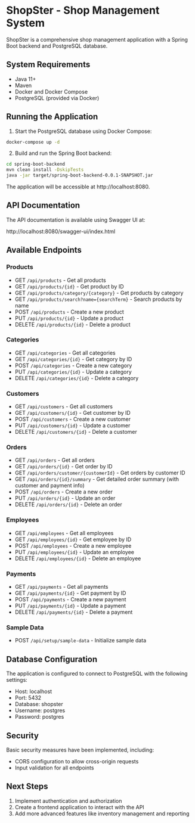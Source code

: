 # ShopSter - Shop Management System

ShopSter is a comprehensive shop management application with a Spring Boot backend and PostgreSQL database.

## System Requirements

- Java 11+
- Maven
- Docker and Docker Compose
- PostgreSQL (provided via Docker)

## Running the Application

1. Start the PostgreSQL database using Docker Compose:

```bash
docker-compose up -d
```

2. Build and run the Spring Boot backend:

```bash
cd spring-boot-backend
mvn clean install -DskipTests
java -jar target/spring-boot-backend-0.0.1-SNAPSHOT.jar
```

The application will be accessible at http://localhost:8080.

## API Documentation

The API documentation is available using Swagger UI at:

http://localhost:8080/swagger-ui/index.html

## Available Endpoints

### Products

- GET `/api/products` - Get all products
- GET `/api/products/{id}` - Get product by ID
- GET `/api/products/category/{category}` - Get products by category
- GET `/api/products/search?name={searchTerm}` - Search products by name
- POST `/api/products` - Create a new product
- PUT `/api/products/{id}` - Update a product
- DELETE `/api/products/{id}` - Delete a product

### Categories

- GET `/api/categories` - Get all categories
- GET `/api/categories/{id}` - Get category by ID
- POST `/api/categories` - Create a new category
- PUT `/api/categories/{id}` - Update a category
- DELETE `/api/categories/{id}` - Delete a category

### Customers

- GET `/api/customers` - Get all customers
- GET `/api/customers/{id}` - Get customer by ID
- POST `/api/customers` - Create a new customer
- PUT `/api/customers/{id}` - Update a customer
- DELETE `/api/customers/{id}` - Delete a customer

### Orders

- GET `/api/orders` - Get all orders
- GET `/api/orders/{id}` - Get order by ID
- GET `/api/orders/customer/{customerId}` - Get orders by customer ID
- GET `/api/orders/{id}/summary` - Get detailed order summary (with customer and payment info)
- POST `/api/orders` - Create a new order
- PUT `/api/orders/{id}` - Update an order
- DELETE `/api/orders/{id}` - Delete an order

### Employees

- GET `/api/employees` - Get all employees
- GET `/api/employees/{id}` - Get employee by ID
- POST `/api/employees` - Create a new employee
- PUT `/api/employees/{id}` - Update an employee
- DELETE `/api/employees/{id}` - Delete an employee

### Payments

- GET `/api/payments` - Get all payments
- GET `/api/payments/{id}` - Get payment by ID
- POST `/api/payments` - Create a new payment
- PUT `/api/payments/{id}` - Update a payment
- DELETE `/api/payments/{id}` - Delete a payment

### Sample Data

- POST `/api/setup/sample-data` - Initialize sample data

## Database Configuration

The application is configured to connect to PostgreSQL with the following settings:

- Host: localhost
- Port: 5432
- Database: shopster
- Username: postgres
- Password: postgres

## Security

Basic security measures have been implemented, including:

- CORS configuration to allow cross-origin requests
- Input validation for all endpoints

## Next Steps

1. Implement authentication and authorization
2. Create a frontend application to interact with the API
3. Add more advanced features like inventory management and reporting